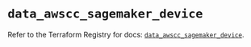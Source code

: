 # `data_awscc_sagemaker_device`

Refer to the Terraform Registry for docs: [`data_awscc_sagemaker_device`](https://registry.terraform.io/providers/hashicorp/awscc/0.70.0/docs/data-sources/sagemaker_device).
